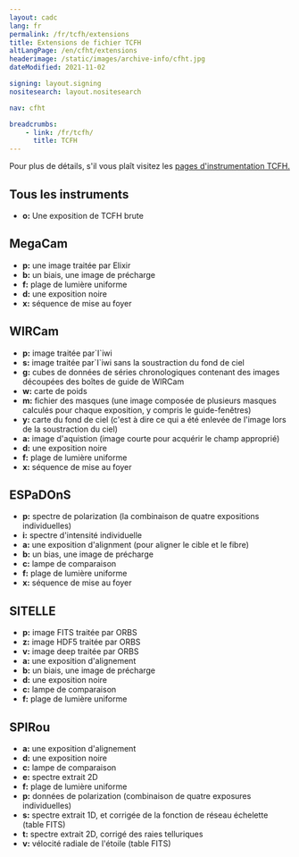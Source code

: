 ```yaml
---
layout: cadc
lang: fr
permalink: /fr/tcfh/extensions
title: Extensions de fichier TCFH
altLangPage: /en/cfht/extensions
headerimage: /static/images/archive-info/cfht.jpg
dateModified: 2021-11-02

signing: layout.signing
nositesearch: layout.nositesearch

nav: cfht

breadcrumbs:
    - link: /fr/tcfh/
      title: TCFH
---
```


<p>
  Pour plus de détails, s'il vous plaît visitez les 
<a rel="external" href="http://www.cfht.hawaii.edu/fr/science/instruments.php" class="ui-link">
pages d'instrumentation TCFH.</a>
</p>

<h2>Tous les instruments</h2>
<ul>
  <li><strong>o:</strong> Une exposition de TCFH brute</li>
</ul>


<h2>MegaCam</h2>

<ul>
  <li><strong>p:</strong> une image traitée par Elixir</li>
  <li><strong>b:</strong> un biais, une image de précharge</li>
  <li><strong>f:</strong> plage de lumière uniforme</li>
  <li><strong>d:</strong> une exposition noire</li>
  <li><strong>x:</strong> séquence de mise au foyer</li>
</ul>

<h2>WIRCam</h2>

<ul>
  <li><strong>p:</strong> image traitée par`I`iwi</li>
  <li><strong>s:</strong> image traitée par`I`iwi sans la soustraction du fond de ciel</li>
  <li><strong>g:</strong> cubes de données de séries chronologiques contenant des images découpées des boîtes de guide de WIRCam</li>
  <li><strong>w:</strong> carte de poids</li>
  <li><strong>m:</strong> fichier des masques (une image composée de plusieurs masques calculés pour chaque exposition, y compris le guide-fenêtres)</li>
  <li><strong>y:</strong> carte du fond de ciel (c'est à dire ce qui a été enlevée de l'image lors de la soustraction du ciel)</li>
  <li><strong>a:</strong> image d'aquistion (image courte pour acquérir le champ approprié)</li>
  <li><strong>d:</strong> une exposition noire</li>
  <li><strong>f:</strong> plage de lumière uniforme</li>
  <li><strong>x:</strong> séquence de mise au foyer</li>
</ul>

<h2>ESPaDOnS</h2>

<ul>
  <li><strong>p:</strong> spectre de polarization (la combinaison de quatre expositions individuelles)</li>
  <li><strong>i:</strong> spectre d'intensité individuelle</li>
  <li><strong>a:</strong> une exposition d'alignment (pour aligner le cible et le fibre)
  </li><li><strong>b:</strong> un bias, une image de précharge</li>
  <li><strong>c:</strong> lampe de comparaison</li>
  <li><strong>f:</strong> plage de lumière uniforme</li>
  <li><strong>x:</strong> séquence de mise au foyer</li>
</ul>

<h2>SITELLE</h2>

<ul>
  <li><strong>p:</strong> image FITS traitée par ORBS</li>
  <li><strong>z:</strong> image HDF5 traitée par ORBS</li>
  <li><strong>v:</strong> image deep traitée par ORBS</li>
  <li><strong>a:</strong> une exposition d'alignement
  </li><li><strong>b:</strong> un biais, une image de précharge</li>
  <li><strong>d:</strong> une exposition noire</li>
  <li><strong>c:</strong> lampe de comparaison</li>
  <li><strong>f:</strong> plage de lumière uniforme</li>
</ul>

<h2>SPIRou</h2>

<ul>
  <li><strong>a:</strong> une exposition d'alignement
  </li><li><strong>d:</strong> une exposition noire</li>
  <li><strong>c:</strong> lampe de comparaison</li>
  <li><strong>e:</strong> spectre extrait 2D  
  </li><li><strong>f:</strong> plage de lumière uniforme</li>
  <li><strong>p:</strong> données de polarization (combinaison de quatre exposures individuelles)    
  </li><li><strong>s:</strong> spectre extrait 1D, et corrigée de la fonction de réseau échelette (table FITS)
  </li><li><strong>t:</strong> spectre extrait 2D, corrigé des raies telluriques
  </li><li><strong>v:</strong> vélocité radiale de l'étoile (table FITS)
</li></ul>
